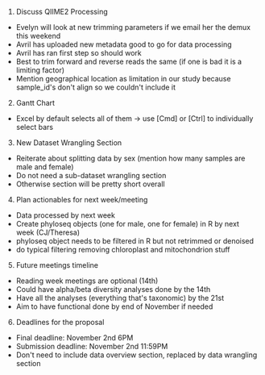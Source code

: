   1. Discuss QIIME2 Processing
  - Evelyn will look at new trimming parameters if we email her the demux this weekend
  - Avril has uploaded new metadata good to go for data processing
  - Avril has ran first step so should work
  - Best to trim forward and reverse reads the same (if one is bad it is a limiting factor)
  - Mention geographical location as limitation in our study because sample_id's don't align so we couldn't include it
    
  2. Gantt Chart
  - Excel by default selects all of them -> use [Cmd] or [Ctrl] to individually select bars
    
  3. New Dataset Wrangling Section
  - Reiterate about splitting data by sex (mention how many samples are male and female)
  - Do not need a sub-dataset wrangling section
  - Otherwise section will be pretty short overall
    
  4. Plan actionables for next week/meeting
  - Data processed by next week
  - Create phyloseq objects (one for male, one for female) in R by next week (CJ/Theresa)
  - phyloseq object needs to be filtered in R but not retrimmed or denoised
  - do typical filtering removing chloroplast and mitochondrion stuff

  5. Future meetings timeline
  - Reading week meetings are optional (14th)
  - Could have alpha/beta diversity analyses done by the 14th
  - Have all the analyses (everything that's taxonomic) by the 21st
  - Aim to have functional done by end of November if needed

  6. Deadlines for the proposal
  - Final deadline: November 2nd 6PM
  - Submission deadline: November 2nd 11:59PM
  - Don't need to include data overview section, replaced by data wrangling section

